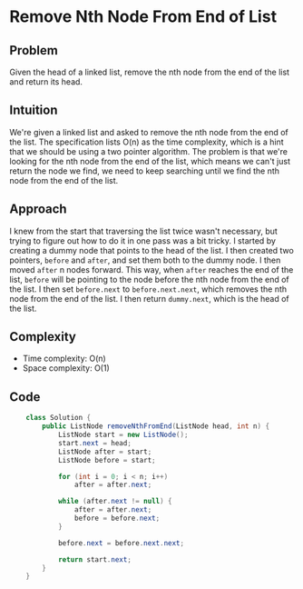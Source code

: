 # Remove Nth Node From End of List
## Problem
Given the head of a linked list, remove the nth node from the end of the list and return its head.


## Intuition
We're given a linked list and asked to remove the nth node from the end of the list. The specification lists O(n) as the time complexity, which is a hint that we should be using a two pointer algorithm. The problem is that we're looking for the nth node from the end of the list, which means we can't just return the node we find, we need to keep searching until we find the nth node from the end of the list.


## Approach
I knew from the start that traversing the list twice wasn't necessary, but trying to figure out how to do it in one pass was a bit tricky. I started by creating a dummy node that points to the head of the list. I then created two pointers, `before` and `after`, and set them both to the dummy node. I then moved `after` n nodes forward. This way, when `after` reaches the end of the list, `before` will be pointing to the node before the nth node from the end of the list. I then set `before.next` to `before.next.next`, which removes the nth node from the end of the list. I then return `dummy.next`, which is the head of the list.


## Complexity
- Time complexity: O(n)
- Space complexity: O(1)

## Code
```java
    class Solution {
        public ListNode removeNthFromEnd(ListNode head, int n) {
            ListNode start = new ListNode();
            start.next = head;
            ListNode after = start;
            ListNode before = start;

            for (int i = 0; i < n; i++)
                after = after.next;

            while (after.next != null) {
                after = after.next;
                before = before.next;
            }

            before.next = before.next.next;

            return start.next;
        }
    }
```